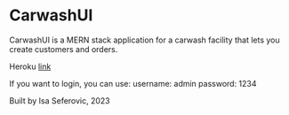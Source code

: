 # CarwashUI

CarwashUI is a MERN stack application for a carwash facility that lets you create customers and orders.

Heroku [link](https://carwash.herokuapp.com)

If you want to login, you can use:
username: admin
password: 1234


Built by Isa Seferovic, 2023
